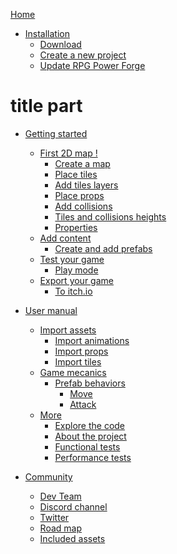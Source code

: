[Home](./front_page.md)

* [Installation]()
    * [Download](./download.md)
    * [Create a new project](./new_project.md)
    * [Update RPG Power Forge](./update.md)

# title part

* [Getting started]()
    * [First 2D map !]()
        * [Create a map](./new_map.md)
        * [Place tiles](./place_tiles.md)
        * [Add tiles layers](./new_layer.md)
        * [Place props](./place_props.md)
        * [Add collisions ](./collision.md)
        * [Tiles and collisions heights](./heights.md)
        * [Properties](./properties.md)
    * [Add content]()
        * [Create and add prefabs](./prefab_creation.md)
    * [Test your game]()
        * [Play mode](./play_mode.md)
    * [Export your game]()
        * [To itch.io](./export_to_itchio.md)

* [User manual]()
    * [Import assets]()
        * [Import animations](./import_spritesheet.md)
        * [Import props](./import_sprites.md)
        * [Import tiles](./import_tileset.md)
    * [Game mecanics]()
        * [Prefab behaviors](./prefab_bahaviors.md)
            * [Move](./prefab_bahaviors_move.md)
            * [Attack](./prefab_bahaviors_attack.md)
    * [More]()
        * [Explore the code](./code.md)
        * [About the project](./about.md)
        * [Functional tests](./functional_tests.md)
        * [Performance tests](./performance_tests.md)

* [Community]()
    * [Dev Team]()
    * [Discord channel]()
    * [Twitter](https://twitter.com/RPGPowerForge)
    * [Road map](https://trello.com/b/PIzgsYov/rpg-power-forge-road-map)
    * [Included assets]()
